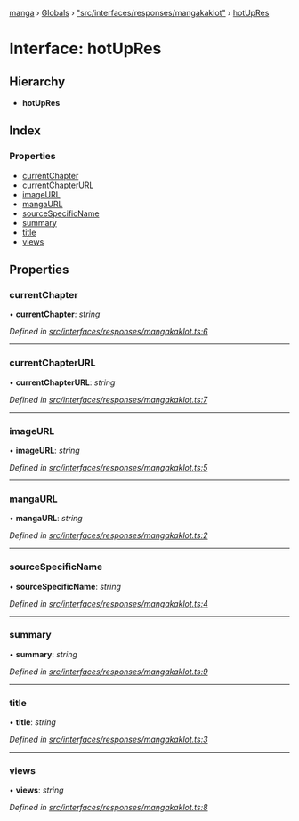 [manga](../README.md) › [Globals](../globals.md) › ["src/interfaces/responses/mangakaklot"](../modules/_src_interfaces_responses_mangakaklot_.md) › [hotUpRes](_src_interfaces_responses_mangakaklot_.hotupres.md)

# Interface: hotUpRes

## Hierarchy

* **hotUpRes**

## Index

### Properties

* [currentChapter](_src_interfaces_responses_mangakaklot_.hotupres.md#currentchapter)
* [currentChapterURL](_src_interfaces_responses_mangakaklot_.hotupres.md#currentchapterurl)
* [imageURL](_src_interfaces_responses_mangakaklot_.hotupres.md#imageurl)
* [mangaURL](_src_interfaces_responses_mangakaklot_.hotupres.md#mangaurl)
* [sourceSpecificName](_src_interfaces_responses_mangakaklot_.hotupres.md#sourcespecificname)
* [summary](_src_interfaces_responses_mangakaklot_.hotupres.md#summary)
* [title](_src_interfaces_responses_mangakaklot_.hotupres.md#title)
* [views](_src_interfaces_responses_mangakaklot_.hotupres.md#views)

## Properties

###  currentChapter

• **currentChapter**: *string*

*Defined in [src/interfaces/responses/mangakaklot.ts:6](https://github.com/tushar1210/manga-node/blob/fed3e48/src/interfaces/responses/mangakaklot.ts#L6)*

___

###  currentChapterURL

• **currentChapterURL**: *string*

*Defined in [src/interfaces/responses/mangakaklot.ts:7](https://github.com/tushar1210/manga-node/blob/fed3e48/src/interfaces/responses/mangakaklot.ts#L7)*

___

###  imageURL

• **imageURL**: *string*

*Defined in [src/interfaces/responses/mangakaklot.ts:5](https://github.com/tushar1210/manga-node/blob/fed3e48/src/interfaces/responses/mangakaklot.ts#L5)*

___

###  mangaURL

• **mangaURL**: *string*

*Defined in [src/interfaces/responses/mangakaklot.ts:2](https://github.com/tushar1210/manga-node/blob/fed3e48/src/interfaces/responses/mangakaklot.ts#L2)*

___

###  sourceSpecificName

• **sourceSpecificName**: *string*

*Defined in [src/interfaces/responses/mangakaklot.ts:4](https://github.com/tushar1210/manga-node/blob/fed3e48/src/interfaces/responses/mangakaklot.ts#L4)*

___

###  summary

• **summary**: *string*

*Defined in [src/interfaces/responses/mangakaklot.ts:9](https://github.com/tushar1210/manga-node/blob/fed3e48/src/interfaces/responses/mangakaklot.ts#L9)*

___

###  title

• **title**: *string*

*Defined in [src/interfaces/responses/mangakaklot.ts:3](https://github.com/tushar1210/manga-node/blob/fed3e48/src/interfaces/responses/mangakaklot.ts#L3)*

___

###  views

• **views**: *string*

*Defined in [src/interfaces/responses/mangakaklot.ts:8](https://github.com/tushar1210/manga-node/blob/fed3e48/src/interfaces/responses/mangakaklot.ts#L8)*
